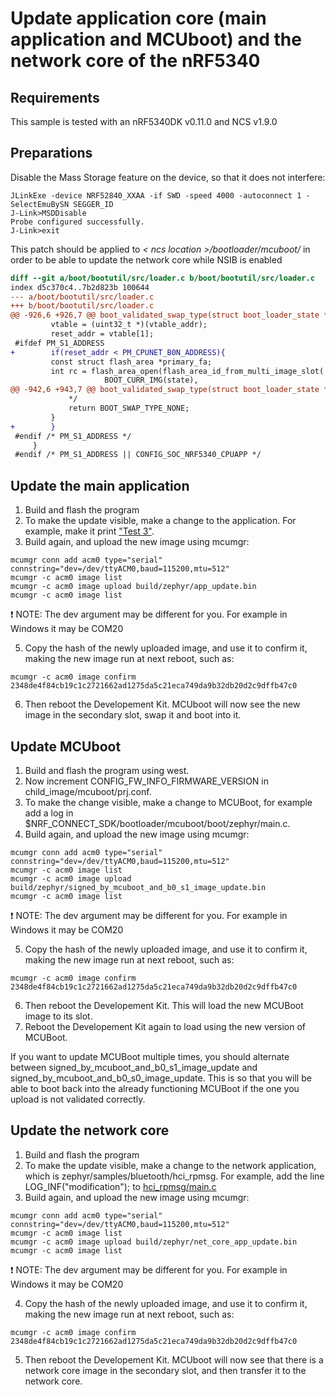 # Update application core (main application and MCUboot) and the network core of the nRF5340

## Requirements
This sample is tested with an nRF5340DK v0.11.0 and NCS v1.9.0

## Preparations

Disable the Mass Storage feature on the device, so that it does not interfere:
```
JLinkExe -device NRF52840_XXAA -if SWD -speed 4000 -autoconnect 1 -SelectEmuBySN SEGGER_ID
J-Link>MSDDisable
Probe configured successfully.
J-Link>exit
```

This patch should be applied to _< ncs location >/bootloader/mcuboot/_ in order to be able to update the network core while NSIB is enabled
```diff
diff --git a/boot/bootutil/src/loader.c b/boot/bootutil/src/loader.c
index d5c370c4..7b2d823b 100644
--- a/boot/bootutil/src/loader.c
+++ b/boot/bootutil/src/loader.c
@@ -926,6 +926,7 @@ boot_validated_swap_type(struct boot_loader_state *state,
         vtable = (uint32_t *)(vtable_addr);
         reset_addr = vtable[1];
 #ifdef PM_S1_ADDRESS
+        if(reset_addr < PM_CPUNET_B0N_ADDRESS){ 
         const struct flash_area *primary_fa;
         int rc = flash_area_open(flash_area_id_from_multi_image_slot(
                     BOOT_CURR_IMG(state),
@@ -942,6 +943,7 @@ boot_validated_swap_type(struct boot_loader_state *state,
             */
             return BOOT_SWAP_TYPE_NONE;
         }
+        }
 #endif /* PM_S1_ADDRESS */
     }
 #endif /* PM_S1_ADDRESS || CONFIG_SOC_NRF5340_CPUAPP */
 ```


## Update the main application
1. Build and flash the program
2. To make the update visible, make a change to the application. For example, make it print ["Test 3"](https://github.com/simon-iversen/ncs_samples/blob/master/update_mcuboot_app_and_netcore/src/main.c#L14).
3. Build again, and upload the new image using mcumgr:
```
mcumgr conn add acm0 type="serial" connstring="dev=/dev/ttyACM0,baud=115200,mtu=512"
mcumgr -c acm0 image list
mcumgr -c acm0 image upload build/zephyr/app_update.bin
mcumgr -c acm0 image list
```
:exclamation: NOTE: The dev argument may be different for you. For example in Windows it may be COM20 

5. Copy the hash of the newly uploaded image, and use it to confirm it, making the new image run at next reboot, such as:
```
mcumgr -c acm0 image confirm 2348de4f84cb19c1c2721662ad1275da5c21eca749da9b32db20d2c9dffb47c0
```

6. Then reboot the Developement Kit. MCUboot will now see the new image in the secondary slot, swap it and boot into it.

## Update MCUboot

1. Build and flash the program using west.
2. Now increment CONFIG_FW_INFO_FIRMWARE_VERSION in child_image/mcuboot/prj.conf.
3. To make the change visible, make a change to MCUBoot, for example add a log in $NRF_CONNECT_SDK/bootloader/mcuboot/boot/zephyr/main.c. 
4. Build again, and upload the new image using mcumgr:
```
mcumgr conn add acm0 type="serial" connstring="dev=/dev/ttyACM0,baud=115200,mtu=512"
mcumgr -c acm0 image list
mcumgr -c acm0 image upload build/zephyr/signed_by_mcuboot_and_b0_s1_image_update.bin
mcumgr -c acm0 image list
```
:exclamation: NOTE: The dev argument may be different for you. For example in Windows it may be COM20 

5. Copy the hash of the newly uploaded image, and use it to confirm it, making the new image run at next reboot, such as:
```
mcumgr -c acm0 image confirm 2348de4f84cb19c1c2721662ad1275da5c21eca749da9b32db20d2c9dffb47c0
```

6. Then reboot the Developement Kit. This will load the new MCUBoot image to its slot. 
7. Reboot the Developement Kit again to load using the new version of MCUBoot.

If you want to update MCUBoot multiple times, you should alternate between signed_by_mcuboot_and_b0_s1_image_update and signed_by_mcuboot_and_b0_s0_image_update.
This is so that you will be able to boot back into the already functioning MCUBoot if the one you upload is not validated correctly.


## Update the network core

1. Build and flash the program
2. To make the update visible, make a change to the network application, which is zephyr/samples/bluetooth/hci_rpmsg. For example, add the line LOG_INF("modification"); to [hci_rpmsg/main.c](https://github.com/nrfconnect/sdk-zephyr/blob/v2.7.99-ncs1/samples/bluetooth/hci_rpmsg/src/main.c#L252)
3. Build again, and upload the new image using mcumgr:
```
mcumgr conn add acm0 type="serial" connstring="dev=/dev/ttyACM0,baud=115200,mtu=512"
mcumgr -c acm0 image list
mcumgr -c acm0 image upload build/zephyr/net_core_app_update.bin
mcumgr -c acm0 image list
```
:exclamation: NOTE: The dev argument may be different for you. For example in Windows it may be COM20 

4. Copy the hash of the newly uploaded image, and use it to confirm it, making the new image run at next reboot, such as:
```
mcumgr -c acm0 image confirm 2348de4f84cb19c1c2721662ad1275da5c21eca749da9b32db20d2c9dffb47c0
```

5. Then reboot the Developement Kit. MCUboot will now see that there is a network core image in the secondary slot, and then transfer it to the network core.
